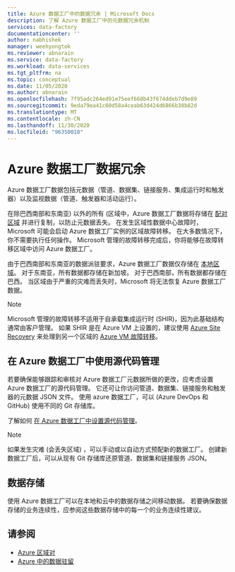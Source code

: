 ```yaml
---
title: Azure 数据工厂中的数据冗余 | Microsoft Docs
description: 了解 Azure 数据工厂中的元数据冗余机制
services: data-factory
documentationcenter: ''
author: nabhishek
manager: weehyongtok
ms.reviewer: abnarain
ms.service: data-factory
ms.workload: data-services
ms.tgt_pltfrm: na
ms.topic: conceptual
ms.date: 11/05/2020
ms.author: abnarain
ms.openlocfilehash: 7f95adc264ed91e75eef668b43f674ddeb7d9e89
ms.sourcegitcommit: 9eda79ea41c60d58a4ceab63d424d6866b38b82d
ms.translationtype: MT
ms.contentlocale: zh-CN
ms.lasthandoff: 11/30/2020
ms.locfileid: "96350018"
---
```

# <a name="azure-data-factory-data-redundancy"></a>**Azure 数据工厂数据冗余**

Azure 数据工厂数据包括元数据（管道、数据集、链接服务、集成运行时和触发器）以及监视数据（管道、触发器和活动运行）。 

在除巴西南部和东南亚) 以外的所有 (区域中，Azure 数据工厂数据将存储在 [配对区域](../best-practices-availability-paired-regions.md#azure-regional-pairs) 并进行复制，以防止元数据丢失。 在发生区域性数据中心故障时，Microsoft 可能会启动 Azure 数据工厂实例的区域故障转移。 在大多数情况下，你不需要执行任何操作。 Microsoft 管理的故障转移完成后，你将能够在故障转移区域中访问 Azure 数据工厂。 

由于巴西南部和东南亚的数据派驻要求，Azure 数据工厂数据仅存储在 [本地区域](../storage/common/storage-redundancy.md#locally-redundant-storage)。 对于东南亚，所有数据都存储在新加坡。 对于巴西南部，所有数据都存储在巴西。 当区域由于严重的灾难而丢失时，Microsoft 将无法恢复 Azure 数据工厂数据。  

> [!NOTE]
> Microsoft 管理的故障转移不适用于自承载集成运行时 (SHIR)，因为此基础结构通常由客户管理。 如果 SHIR 是在 Azure VM 上设置的，建议使用 [Azure Site Recovery](../site-recovery/site-recovery-overview.md) 来处理到另一个区域的 [Azure VM 故障转移](../site-recovery/azure-to-azure-architecture.md)。



## <a name="using-source-control-in-azure-data-factory"></a>**在 Azure 数据工厂中使用源代码管理**

若要确保能够跟踪和审核对 Azure 数据工厂元数据所做的更改，应考虑设置 Azure 数据工厂的源代码管理。 它还可让你访问管道、数据集、链接服务和触发器的元数据 JSON 文件。 使用 azure 数据工厂，可以 (Azure DevOps 和 GitHub) 使用不同的 Git 存储库。 

 了解如何 [在 Azure 数据工厂中设置源代码管理](./source-control.md)。 

> [!NOTE]
> 如果发生灾难 (会丢失区域) ，可以手动或以自动方式预配新的数据工厂。 创建新数据工厂后，可以从现有 Git 存储库还原管道、数据集和链接服务 JSON。 



## <a name="data-stores"></a>**数据存储**

使用 Azure 数据工厂可以在本地和云中的数据存储之间移动数据。 若要确保数据存储的业务连续性，应参阅这些数据存储中的每一个的业务连续性建议。 

 

## <a name="see-also"></a>请参阅

- [Azure 区域对](../best-practices-availability-paired-regions.md)
- [Azure 中的数据驻留](https://azure.microsoft.com/global-infrastructure/data-residency/)